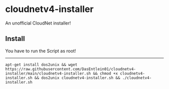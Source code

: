 # cloudnetv4-installer
An unofficial CloudNet installer!


## Install
You have to run the Script as root!
** **

```shell
apt-get install dos2unix && wget https://raw.githubusercontent.com/DasEntlein01/cloudnetv4-installer/main/cloudnetv4-installer.sh && chmod +x cloudnetv4-installer.sh && dos2unix cloudnetv4-installer.sh && ./cloudnetv4-installer.sh
```


